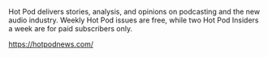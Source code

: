 Hot Pod delivers stories, analysis, and opinions on podcasting and the new audio industry. Weekly Hot Pod issues are free, while two Hot Pod Insiders a week are for paid subscribers only.

https://hotpodnews.com/
